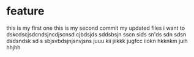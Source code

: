 # feature
this is my first one 
this is my second commit
my updated files
i want to dskcdscjsdcndsjncdjscnsd
cjbdsjds
sddsbsjn
sscn
sids
sn'ds
sdn
sdsn
dsdsndsk
sd
s
sbjsvbdsjnjsnvjsns
juuu
kii
jiikkk
jugfcc
iiokn
hkknkm
juih
hhjhh
